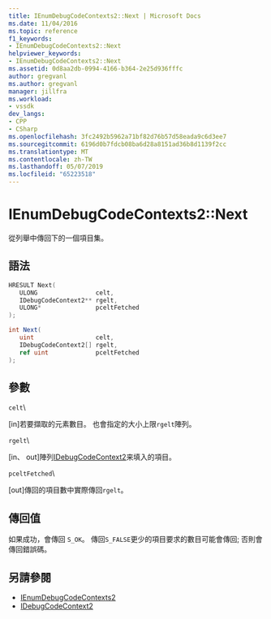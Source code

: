 ```yaml
---
title: IEnumDebugCodeContexts2::Next | Microsoft Docs
ms.date: 11/04/2016
ms.topic: reference
f1_keywords:
- IEnumDebugCodeContexts2::Next
helpviewer_keywords:
- IEnumDebugCodeContexts2::Next
ms.assetid: 0d8aa2db-0994-4166-b364-2e25d936fffc
author: gregvanl
ms.author: gregvanl
manager: jillfra
ms.workload:
- vssdk
dev_langs:
- CPP
- CSharp
ms.openlocfilehash: 3fc2492b5962a71bf82d76b57d58eada9c6d3ee7
ms.sourcegitcommit: 6196d0b7fdcb08ba6d28a8151ad36b8d1139f2cc
ms.translationtype: MT
ms.contentlocale: zh-TW
ms.lasthandoff: 05/07/2019
ms.locfileid: "65223518"
---
```

# <a name="ienumdebugcodecontexts2next"></a>IEnumDebugCodeContexts2::Next
從列舉中傳回下的一個項目集。

## <a name="syntax"></a>語法

```cpp
HRESULT Next(
   ULONG                celt,
   IDebugCodeContext2** rgelt,
   ULONG*               pceltFetched
);
```

```csharp
int Next(
   uint                 celt,
   IDebugCodeContext2[] rgelt,
   ref uint             pceltFetched
);
```

## <a name="parameters"></a>參數
 `celt`\

 [in]若要擷取的元素數目。 也會指定的大小上限`rgelt`陣列。

 `rgelt`\

 [in、 out]陣列[IDebugCodeContext2](../../../extensibility/debugger/reference/idebugcodecontext2.md)来填入的項目。

 `pceltFetched`\

 [out]傳回的項目數中實際傳回`rgelt`。

## <a name="return-value"></a>傳回值
 如果成功，會傳回 `S_OK`。 傳回`S_FALSE`更少的項目要求的數目可能會傳回; 否則會傳回錯誤碼。

## <a name="see-also"></a>另請參閱
- [IEnumDebugCodeContexts2](../../../extensibility/debugger/reference/ienumdebugcodecontexts2.md)
- [IDebugCodeContext2](../../../extensibility/debugger/reference/idebugcodecontext2.md)